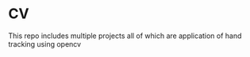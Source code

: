 # CV
This repo includes multiple projects all of which are application of hand tracking using opencv
